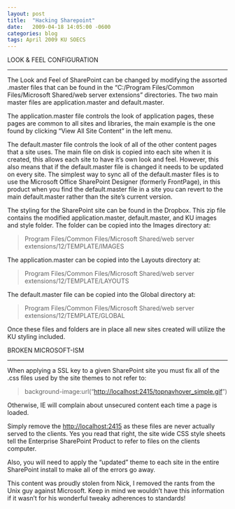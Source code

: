 ```yaml
---
layout: post
title:  "Hacking Sharepoint"
date:   2009-04-18 14:05:00 -0600
categories: blog
tags: April 2009 KU SOECS
---
```

LOOK & FEEL CONFIGURATION

---
The Look and Feel of SharePoint can be changed by modifying the assorted .master files that can be found in the “C:/Program Files/Common Files/Microsoft Shared/web server extensions” directories. The two main master files are application.master and default.master.

The application.master file controls the look of application pages, these pages are common to all sites and libraries, the main example is the one found by clicking “View All Site Content” in the left menu.

The default.master file controls the look of all of the other content pages that a site uses. The main file on disk is copied into each site when it is created, this allows each site to have it’s own look and feel. However, this also means that if the default.master file is changed it needs to be updated on every site. The simplest way to sync all of the default.master files is to use the Microsoft Office SharePoint Designer (formerly FrontPage), in this product when you find the default.master file in a site you can revert to the main default.master rather than the site’s current version.

The styling for the SharePoint site can be found in the Dropbox. This zip file contains the modified application.master, default.master, and KU images and style folder. The folder can be copied into the Images directory at:

> Program Files/Common Files/Microsoft Shared/web server extensions/12/TEMPLATE/IMAGES

The application.master can be copied into the Layouts directory at:

> Program Files/Common Files/Microsoft Shared/web server extensions/12/TEMPLATE/LAYOUTS

The default.master file can be copied into the Global directory at:

> Program Files/Common Files/Microsoft Shared/web server extensions/12/TEMPLATE/GLOBAL

Once these files and folders are in place all new sites created will utilize the KU styling included.

BROKEN MICROSOFT-ISM

---
When applying a SSL key to a given SharePoint site you must fix all of the .css files used by the site themes to not refer to:

> background-image:url(“<http://localhost:2415/topnavhover_simple.gif>”)

Otherwise, IE will complain about unsecured content each time a page is loaded.

Simply remove the <http://localhost:2415> as these files are never actually served to the clients. Yes you read that right, the site wide CSS style sheets tell the Enterprise SharePoint Product to refer to files on the clients computer.

Also, you will need to apply the “updated” theme to each site in the entire SharePoint install to make all of the errors go away.

This content was proudly stolen from Nick, I removed the rants from the Unix guy against Microsoft. Keep in mind we wouldn’t have this information if it wasn’t for his wonderful tweaky adherences to standards!
